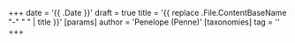 +++
date = '{{ .Date }}'
draft = true
title = '{{ replace .File.ContentBaseName "-" " " | title }}'
[params]
    author = 'Penelope (Penne)'
[taxonomies]
  tag = ''
+++
